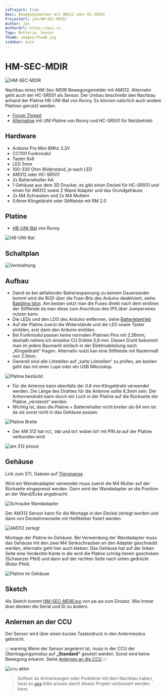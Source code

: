 ```yaml
---
isProject: true
Desc: Bewegungsmelder mit AM312 oder HC-SR501
ProjectUrl: jan/HM-SEC-MDIR/
Author: Jan
AuthorUrl: https://psi.cx
Tags: Batterie, Sensor
Thumb: images/thumb.jpg
sidebar: auto
---
```


# HM-SEC-MDIR

![HM-SEC-MDIR](./images/case.jpg)

Nachbau eines HM-Sec-MDIR Bewegungsmelder mit AM312. Alternativ geht auch der HC-SR501 als Sensor. Der Umbau beschreibt den Nachbau anhand der Platine HB-UNI-Bat von Ronny. Es können natürlich auch andere Platinen genutzt werden.

* [Forum Thread](https://homematic-forum.de/forum/viewtopic.php?f=76&t=44118&p=458066&hilit=HM+SEC+MDIR)
* [Alternative](https://www.thingiverse.com/thing:3295975) mit UNI Platine von Ronny und HC-SR501 für Netzbetrieb


## Hardware

* Arduino Pro Mini 8Mhz 3.3V
* CC1101 Funkmodul
* Taster 6x6
* LED 5mm
* 100-330 Ohm Widerstand, je nach LED
* AM312 oder HC-SR501
* 2x Batteriehalter AA
* 1 Gehäuse aus dem 3D Drucker, es gibt einen Deckel für HC-SR501 und einen für AM312 sowie 2 Wand Adapter und das Grundgehäuse  
* 2x M4 Schrauben und 2x M4 Muttern
* 0.6mm Klingeldraht oder Stiftleiste mit RM 2.0


## Platine

* [HB-UNI-Bat](https://github.com/ronnythomas/HB-UNI-Bat) von Ronny

![HB-UNI-Bat](./images/platine1.jpg)


## Schaltplan

![Verdrahtung](./images/verdrahtung.jpg)


## Aufbau

* Damit es bei abfallender Batteriespannung zu keinem Dauersender kommt wird die BOD über die Fuse-Bits des Arduino deaktiviert, siehe [Babbling Idiot](/Grundlagen/FAQ/babbling_idiot.html). Am besten setzt man die Fuses direkt nach dem einlöten der Stiftleiste da man diese zum Anschluss des IPS über Jumperwires nutzen kann.
* Die LEDs und den LDO des Arduino entfernen, siehe [Batteriebetrieb](/Grundlagen/01_hardware.html#batteriebetrieb)
* Auf der Platine zuerst die Widerstände und die LED sowie Taster einlöten, erst dann den Arduino einlöten.
* Bei Funkmodul passen keine normalen Platinen Pins mit 2,56mm, deshalb nehme ich einzelne CU Drähte 0,6 mm. Diesen Draht bekommt man im jedem Baumarkt einfach in der Elektroabteilung nach „Klingeldraht“ fragen. Alternativ nutzt kan eine Stiftleiste mit Rastermaß von 2.0mm.
* Generell sind alle Lötstellen auf „kalte Lötstellen“ zu prüfen, am besten geht das mit einer Lupe oder ein USB Mikroskop.

![Platine bestückt](./images/platine2.jpg)

* Für die Antenne kann ebenfalls der 0.6 mm Klingeldraht verwendet werden. Die Länge des Drahtes für die Antenne sollte 8,3mm sein. Der Antennendraht kann durch ein Loch in der Platine auf die Rückseite der Platine „versteckt“ werden.
* Wichtig ist, dass die Platine + Batteriehalter nicht breiter als 64 mm ist da sie sonst nicht in das Gehäuse passen.

![Platine Breite](./images/platine3.jpg)

* Der AM 312 hat `VCC`, `GND` und `OUT` wobei `OUT` mit PIN `A0` auf der Platine verbunden wird.

![am 312 pinout](./images/pir-pinout.jpg)


## Gehäuse

Link zum STL Dateien auf [Thingiverse](https://www.thingiverse.com/thing:3227731)

Wird ein Wanderadapter verwendet muss zuerst die M4 Mutter auf der Rückseite eingepresst werden. Dann wird der Wandadapter an die Position an der Wand/Ecke angebracht.

![Schraube Wandadapter](./images/case-schraube.jpg)

Der AM312 Sensor kann für die Montage in den Deckel zerlegt werden und dann von Deckelinnenseite mit Heißkleber fixiert werden

![AM312 zerlegt](./images/pir.jpg)

Montage der Platine im Gehäuse. Bei Verwendung der Wandadapter muss das Gehäuse mit den zwei M4 Senkschrauben an den Adapter geschraubt werden, alternativ geht hier auch kleben. Das Gehäuse hat auf der linken Seite eine Verdeckte Kante in die wird die Platine schräg herein geschoben (Schwarzer Pfeil) und dann auf der rechten Seite nach unten gedrückt (Roter Pfeil).

![Platine im Gehäuse](./images/platine-im-case.jpg)


## Sketch

Als Sketch kommt [HM-SEC-MDIR.ino](https://github.com/pa-pa/AskSinPP/blob/master/examples/HM-SEC-MDIR/HM-SEC-MDIR.ino) von pa-pa zum Einsatz. Wie immer dran denken die Serial und ID zu ändern.


## Anlernen an der CCU

Der Sensor wird über einen kurzen Tastendruck in den Anlernmodus gebracht.

::: warning
Wenn der Sensor angelernt ist, muss in der CCU der Übertragungsmodus auf **„Standard“** gesetzt werden. Sonst wird keine Bewegung erkannt. Siehe [Anlernen an die CCU](/Grundlagen/03_ccu.html#anlernen-an-die-ccu)
:::


![ccu aktor](./images/ccu-aktor.jpg)


> Solltest du Anmerkungen oder Probleme mit dem Nachbau haben, lasst es [uns](mailto:asppc@psi.cx) bitte wissen damit dieses Projekt verbessert werden kann.